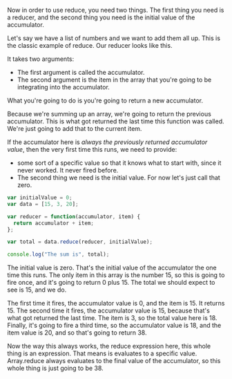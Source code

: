 Now in order to use reduce, you need two things. The first thing you need is a reducer, and the second thing you need
is the initial value of the accumulator.

 Let's say we have a list of numbers and we want to add them all up. This is the classic example of reduce. Our reducer looks like this.

It takes two arguments:
* The first argument is called the accumulator.
* The second argument is the item in the array that you're going to be integrating into the accumulator.

What you're going to do is you're going to return a new accumulator.

Because we're summing up an array, we're going to return the previous accumulator. This is what got returned the last time this function was called. We're just going to add that to the current item.

If the accumulator here is _always the previously returned accumulator value_, then the very first time this runs, we need to provide:

* some sort of a specific value so that it knows what to start with, since it never worked. It never fired before.
* The second thing we need is the initial value. For now let's just call that zero.

```JavaScript
var initialValue = 0;
var data = [15, 3, 20];

var reducer = function(accumulator, item) {
  return accumulator + item;
};

var total = data.reduce(reducer, initialValue);

console.log("The sum is", total);
```

The initial value is zero. That's the initial value of the accumulator the one time this runs. The only item in this array is the number 15, so this is going to fire once, and it's going to return 0 plus 15. The total we should expect to see is 15, and we do.

The first time it fires, the accumulator value is 0, and the item is 15. It returns 15. The second time it fires, the accumulator value is 15, because that's what got returned the last time. The item is 3, so the total value here is 18. Finally, it's going to fire a third time, so the accumulator value is 18, and the item value is 20, and so that's going to return 38.

Now the way this always works, the reduce expression here, this whole thing is an expression. That means is evaluates to a specific value. Array.reduce always evaluates to the final value of the accumulator, so this whole thing is just going to be 38.
